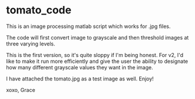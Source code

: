 # tomato_code
This is an image processing matlab script which works for .jpg files.

The code will first convert image to grayscale and then threshold images at three varying levels. 

This is the first version, so it's quite sloppy if I'm being honest. 
For v2, I'd like to make it run more efficiently and give the user the ability to designate how many different grayscale values they want in the image.

I have attached the tomato.jpg as a test image as well. Enjoy!

xoxo,
Grace
